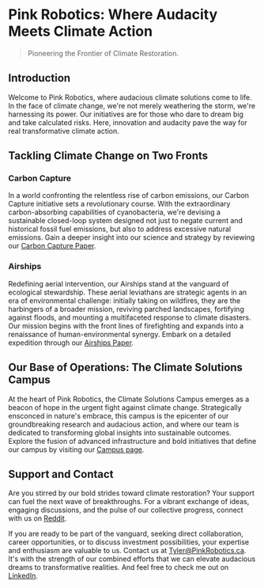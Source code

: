 # Pink Robotics: Where Audacity Meets Climate Action

> Pioneering the Frontier of Climate Restoration.

## Introduction

Welcome to Pink Robotics, where audacious climate solutions come to life. In the face of climate change, we're not merely weathering the storm, we're harnessing its power. Our initiatives are for those who dare to dream big and take calculated risks. Here, innovation and audacity pave the way for real transformative climate action.

## Tackling Climate Change on Two Fronts

### Carbon Capture

In a world confronting the relentless rise of carbon emissions, our Carbon Capture initiative sets a revolutionary course. With the extraordinary carbon-absorbing capabilities of cyanobacteria, we're devising a sustainable closed-loop system designed not just to negate current and historical fossil fuel emissions, but also to address excessive natural emissions. Gain a deeper insight into our science and strategy by reviewing our 
[Carbon Capture Paper](https://github.com/PinkRobotics/PinkRobotics/blob/main/CarbonCapture.md).

### Airships

Redefining aerial intervention, our Airships stand at the vanguard of ecological stewardship. These aerial leviathans are strategic agents in an era of environmental challenge: initially taking on wildfires, they are the harbingers of a broader mission, reviving parched landscapes, fortifying against floods, and mounting a multifaceted response to climate disasters. Our mission begins with the front lines of firefighting and expands into a renaissance of human-environmental synergy. Embark on a detailed expedition through our [Airships Paper](https://github.com/PinkRobotics/PinkRobotics/blob/main/Airships.md).

## Our Base of Operations: The Climate Solutions Campus

At the heart of Pink Robotics, the Climate Solutions Campus emerges as a beacon of hope in the urgent fight against climate change. Strategically ensconced in nature's embrace, this campus is the epicenter of our groundbreaking research and audacious action, and where our team is dedicated to transforming global insights into sustainable outcomes. Explore the fusion of advanced infrastructure and bold initiatives that define our campus by visiting our [Campus page](https://github.com/PinkRobotics/PinkRobotics/blob/main/TheCampus.md). 

## Support and Contact

Are you stirred by our bold strides toward climate restoration? Your support can fuel the next wave of breakthroughs. For a vibrant exchange of ideas, engaging discussions, and the pulse of our collective progress, connect with us on [Reddit](https://www.reddit.com/r/PinkRobotics/).

If you are ready to be part of the vanguard, seeking direct collaboration, career opportunities, or to discuss investment possibilities, your expertise and enthusiasm are valuable to us. Contact us at Tyler@PinkRobotics.ca. It's with the strength of our combined efforts that we can elevate audacious dreams to transformative realities. And feel free to check me out on [LinkedIn](https://www.linkedin.com/in/tylerqdwyer?utm_source=share&utm_campaign=share_via&utm_content=profile&utm_medium=android_app). 